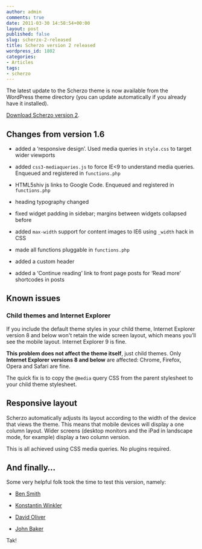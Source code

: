 ```yaml
---
author: admin
comments: true
date: 2011-03-30 14:58:54+00:00
layout: post
published: false
slug: scherzo-2-released
title: Scherzo version 2 released
wordpress_id: 1802
categories:
- Articles
tags:
- scherzo
---
```


The latest update to the Scherzo theme is now available from the WordPress theme directory (you can update automatically if you already have it installed).

[Download Scherzo version 2](http://wordpress.org/extend/themes/scherzo).

<!-- more -->


## Changes from version 1.6





	
  * added a ‘responsive design’. Used media queries in `style.css` to target wider viewports

	
  * added `css3-mediaqueries.js` to force IE<9 to understand media queries. Enqueued and registered in `functions.php`

	
  * HTML5shiv js links to Google Code. Enqueued and registered in `functions.php`

	
  * heading typography changed

	
  * fixed widget padding in sidebar; margins between widgets collapsed before

	
  * added `max-width` support for content images to IE6 using `_width` hack in CSS

	
  * made all functions pluggable in `functions.php`

	
  * added a custom header

	
  * added a ‘Continue reading’ link to front page posts for ‘Read more’ shortcodes in posts




## Known issues




### Child themes and Internet Explorer


If you include the default theme styles in your child theme, Internet Explorer version 8 and below won't retain the wide screen layout, which means you’ll see the mobile layout. Internet Explorer 9 is fine.

**This problem does not affect the theme itself**, just child themes. Only **Internet Explorer versions 8 and below** are affected: Chrome, Firefox, Opera and Safari are fine.

The quick fix is to copy the `@media` query CSS from the parent stylesheet to your child theme stylesheet.


## Responsive layout


Scherzo automatically adjusts its layout according to the width of the device that views the theme. This means that mobile devices will display a one column layout. Wider screens (desktop monitors and the iPad in landscape mode, for example) display a two column version.

This is all achieved using CSS media queries. No plugins required.


## And finally…


Some very helpful folk took the time to test this version, namely:



	
  * [Ben Smith](http://benjam.in/)

	
  * [Konstantin Winkler](http://www.konni.org/)

	
  * [David Oliver](http://doliver.co.uk/)

	
  * [John Baker](http://johnbakersblog.co.uk/)


Tak!
